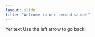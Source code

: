 ```yaml
---
layout: slide
title: "Welcome to our second slide!"
---
```

Yer text
Use the left arrow to go back!
